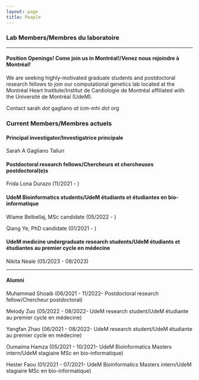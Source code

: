 ```yaml
---
layout: page
title: People 
---
```


### Lab Members/Membres du laboratoire

-------
#### Position Openings! <b>Come join us in Montréal!/Venez nous rejoindre à Montréal!</b> 
We are seeking highly-motivated graduate students and postdoctoral research fellows to join our computational genetics lab located at the Montréal Heart Institute/Institut de Cardiologie de Montréal affiliated with the Université de Montréal (UdeM).

Contact sarah <i>dot</i> gagliano <i>at</i> icm-mhi <i>dot</i> org


### Current Members/Membres actuels
#### Principal investigator/Investigatrice principale
Sarah A Gagliano Taliun

#### Postdoctoral research fellows/Chercheurs et chercheuses postdoctoral(e)s
Frida Lona Durazo (11/2021 - )

#### UdeM Bioinformatics students/UdeM étudiants et étudiantes en bio-informatique
Wiame Belbellaj, MSc candidate (05/2022 - )
<p>Qiang Ye, PhD candidate (01/2021 - )</p>

#### UdeM medicine undergraduate research students/UdeM étudiants et étudiantes au premier cycle en médecine
Nikita Neale (05/2023 - 08/2023)

-------
#### Alumni  
<p>Muhammad Shoaib (06/2021 - 11/2022- Postdoctoral research fellow/Chercheur postdoctoral)</p>
<p>Melody Zuo (05/2022 - 08/2022- UdeM research student/UdeM étudiante au premier cycle en médecine)</p>
<p>Yangfan Zhao (06/2021 - 08/2022- UdeM research student/UdeM étudiante au premier cycle en médecine)</p>
<p>Oumaima Hamza (05/2021 - 10/2021- UdeM Bioinformatics Masters intern/UdeM stagiaire MSc en bio-informatique)</p>
<p>Hester Faou (01/2021 - 07/2021- UdeM Bioinformatics Masters intern/UdeM stagiaire MSc en bio-informatique)</p>

